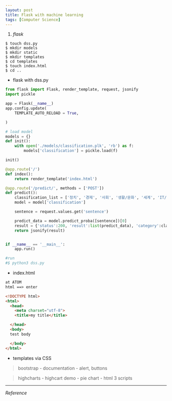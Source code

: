 ```yaml
---
layout: post
title: Flask with machine learning
tags: [Computer Science]
---
```


1. *flask*

```
$ touch dss.py
$ mkdir models
$ mkdir static
$ mkdir templates
$ cd templates
$ touch index.html
$ cd ..
```

- flask with dss.py

```python
from flask import Flask, render_template, request, jsonify
import pickle

app = Flask(__name__)
app.config.update(
    TEMPLATE_AUTO_RELOAD = True,

)

# load model
models = {}
def init():
    with open('./models/classification.plk', 'rb') as f:
        models['classification'] = pickle.load(f)

init()

@app.route('/')
def index():
    return render_template('index.html')

@app.route('/predict/', methods = ['POST'])
def predict():
    classification_list = ['정치', '경제', '사회', '생활/문화', '세계', 'IT/과학']
    model = model['classification']

    sentence = request.values.get('sentence')

    predict_data = model.predict_proba([sentence])[0]
    result = {'status':200, 'result':list(predict_data), 'category':classification_list}
    return jsonify(result)


if __name__ == '__main__':
    app.run()

#run
#$ python3 dss.py
```

- index.html

```html
at ATOM
html ==> enter

<!DOCTYPE html>
<html>
  <head>
    <meta charset="utf-8">
    <title>my title</title>

  </head>
  <body>
  test body

  </body>
</html>


```

- templates via CSS

>bootstrap - documentation - alert, buttons

>highcharts - highcart demo - pie chart - html 3 scripts




***

*Reference*
